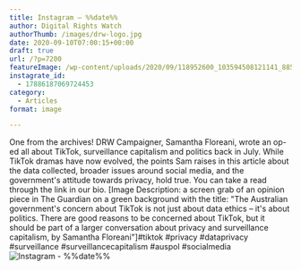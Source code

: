 ```yaml
---
title: Instagram – %%date%%
author: Digital Rights Watch
authorThumb: /images/drw-logo.jpg
date: 2020-09-10T07:00:15+00:00
draft: true
url: /?p=7200
featureImage: /wp-content/uploads/2020/09/118952600_103594508121141_8853589917663510591_n.jpg
instagrate_id:
  - 17886187069724453
category:
  - Articles
format: image

---
```

One from the archives! DRW Campaigner, Samantha Floreani, wrote an op-ed all about TikTok, surveillance capitalism and politics back in July. While TikTok dramas have now evolved, the points Sam raises in this article about the data collected, broader issues around social media, and the government's attitude towards privacy, hold true. You can take a read through the link in our bio. [Image Description: a screen grab of an opinion piece in The Guardian on a green background with the title: "The Australian government's concern about TikTok is not just about data ethics &#8211; it's about politics. There are good reasons to be concerned about TikTok, but it should be part of a larger conversation about privacy and surveillance capitalism, by Samantha Floreani"]#tiktok #privacy #dataprivacy #surveillance #surveillancecapitalism #auspol #socialmedia
<img decoding="async" src="/wp-content/uploads/2020/09/118952600_103594508121141_8853589917663510591_n.jpg" alt="Instagram - %%date%%" />
